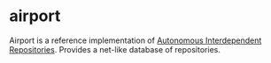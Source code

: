 # airport

Airport is a reference implementation of [Autonomous Interdependent Repositories](https://patents.google.com/patent/US10902016B2).  Provides a net-like database of repositories.